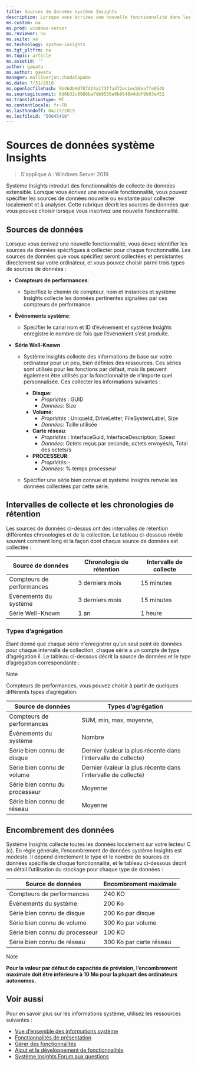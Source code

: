 ```yaml
---
title: Sources de données système Insights
description: Lorsque vous écrivez une nouvelle fonctionnalité dans les informations système, vous pouvez spécifier les sources de données nouvelle ou existante pour collecter localement et à analyser. Cette rubrique décrit les sources de données que vous pouvez choisir lorsque vous inscrivez une nouvelle fonctionnalité.
ms.custom: na
ms.prod: windows-server
ms.reviewer: na
ms.suite: na
ms.technology: system-insights
ms.tgt_pltfrm: na
ms.topic: article
ms.assetid: ''
author: gawatu
ms.author: gawatu
manager: mallikarjun.chadalapaka
ms.date: 7/31/2018
ms.openlocfilehash: 9b46db90787d24a173ffa472ec1ecb8eaffe054b
ms.sourcegitcommit: 0d0b32c8986ba7db9536e0b8648d4ddf9b03e452
ms.translationtype: MT
ms.contentlocale: fr-FR
ms.lasthandoff: 04/17/2019
ms.locfileid: "59845410"
---
```

# <a name="system-insights-data-sources"></a>Sources de données système Insights

>S'applique à : Windows Server 2019

Système Insights introduit des fonctionnalités de collecte de données extensible. Lorsque vous écrivez une nouvelle fonctionnalité, vous pouvez spécifier les sources de données nouvelle ou existante pour collecter localement et à analyser. Cette rubrique décrit les sources de données que vous pouvez choisir lorsque vous inscrivez une nouvelle fonctionnalité.

## <a name="data-sources"></a>Sources de données
Lorsque vous écrivez une nouvelle fonctionnalité, vous devez identifier les sources de données spécifiques à collecter pour chaque fonctionnalité. Les sources de données que vous spécifiez seront collectées et persistantes directement sur votre ordinateur, et vous pouvez choisir parmi trois types de sources de données :

- **Compteurs de performances**: 
    - Spécifiez le chemin de compteur, nom et instances et système Insights collecte les données pertinentes signalées par ces compteurs de performance. 

- **Événements système**:
    - Spécifier le canal nom et ID d’événement et système Insights enregistre le nombre de fois que l’événement s’est produite.

- **Série Well-Known**
    - Système Insights collecte des informations de base sur votre ordinateur pour un peu, bien définies des ressources. Ces séries sont utilisés pour les fonctions par défaut, mais ils peuvent également être utilisés par la fonctionnalité de n’importe quel personnalisée. Ces collecter les informations suivantes :

        - **Disque**: 
            - *Propriétés* : GUID
            - *Données*: Size
        - **Volume**:
            - *Propriétés* : UniqueId, DriveLetter, FileSystemLabel, Size
            - *Données*: Taille utilisée
        - **Carte réseau**:
            - *Propriétés* : InterfaceGuid, InterfaceDescription, Speed
            - *Données*: Octets reçus par seconde, octets envoyés/s, Total des octets/s
        - **PROCESSEUR**: 
            - *Propriétés*:-
            - *Données*: % temps processeur

    - Spécifier une série bien connue et système Insights renvoie les données collectées par cette série. 


## <a name="retention-timelines-and-collection-intervals"></a>Intervalles de collecte et les chronologies de rétention
Les sources de données ci-dessus ont des intervalles de rétention différentes chronologies et de la collection. Le tableau ci-dessous révèle souvent comment long et la façon dont chaque source de données est collectée :

| Source de données | Chronologie de rétention | Intervalle de collecte |
| --------------- | --------------- | ----------- |
| Compteurs de performances | 3 derniers mois | 15 minutes |
| Événements du système | 3 derniers mois | 15 minutes |
| Série Well-Known | 1 an | 1 heure |


### <a name="aggregation-types"></a>Types d’agrégation
Étant donné que chaque série n'enregistrer qu’un seul point de données pour chaque intervalle de collection, chaque série a un compte de type d’agrégation il. Le tableau ci-dessous décrit la source de données et le type d’agrégation correspondante :

>[!NOTE]
>Compteurs de performances, vous pouvez choisir à partir de quelques différents types d’agrégation.

| Source de données | Types d’agrégation |
| --------------- | --------------- |
| Compteurs de performances | SUM, min, max, moyenne, |
| Événements du système | Nombre |
| Série bien connu de disque | Dernier (valeur la plus récente dans l’intervalle de collecte) |
| Série bien connu de volume | Dernier (valeur la plus récente dans l’intervalle de collecte) |
| Série bien connu du processeur | Moyenne |
| Série bien connu de réseau | Moyenne |

## <a name="data-footprint"></a>Encombrement des données

Système Insights collecte toutes les données localement sur votre lecteur C (c). En règle générale, l’encombrement de données système Insights est modeste. Il dépend directement le type et le nombre de sources de données spécifie de chaque fonctionnalité, et le tableau ci-dessous décrit en détail l’utilisation du stockage pour chaque type de données :

| Source de données | Encombrement maximale |
| --------------- | --------------- |
| Compteurs de performances | 240 KO |
| Événements du système | 200 Ko |
| Série bien connu de disque | 200 Ko par disque |
| Série bien connu de volume | 300 Ko par volume |
| Série bien connu du processeur | 100 KO |
| Série bien connu de réseau | 300 Ko par carte réseau |

>[!NOTE]
>**Pour la valeur par défaut de capacités de prévision, l’encombrement maximale doit être inférieure à 10 Mo pour la plupart des ordinateurs autonomes.** 

## <a name="see-also"></a>Voir aussi
Pour en savoir plus sur les informations système, utilisez les ressources suivantes :

- [Vue d’ensemble des informations système](overview.md)
- [Fonctionnalités de présentation](understanding-capabilities.md)
- [Gérer des fonctionnalités](managing-capabilities.md)
- [Ajout et le développement de fonctionnalités](adding-and-developing-capabilities.md)
- [Système Insights Forum aux questions](faq.md)
